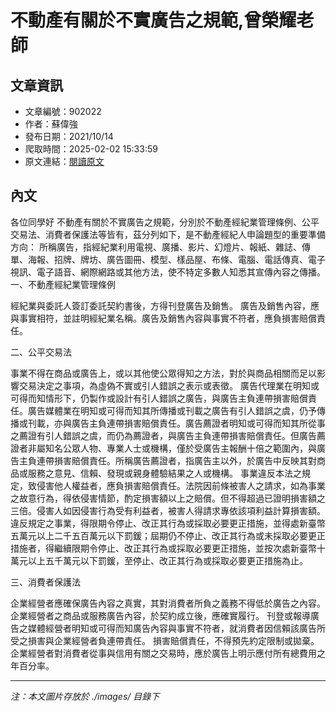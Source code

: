 # 不動產有關於不實廣告之規範,曾榮耀老師

## 文章資訊
- 文章編號：902022
- 作者：蘇偉強
- 發布日期：2021/10/14
- 爬取時間：2025-02-02 15:33:59
- 原文連結：[閱讀原文](https://real-estate.get.com.tw/Columns/detail.aspx?no=902022)

## 內文
各位同學好
不動產有關於不實廣告之規範，分別於不動產經紀業管理條例、公平交易法、消費者保護法等皆有，茲分列如下，是不動產經紀人申論題型的重要準備方向：
所稱廣告，指經紀業利用電視、廣播、影片、幻燈片、報紙、雜誌、傳單、海報、招牌、牌坊、廣告圖冊、模型、樣品屋、布條、電腦、電話傳真、電子視訊、電子語音、網際網路或其他方法，使不特定多數人知悉其宣傳內容之傳播。
一、不動產經紀業管理條例

經紀業與委託人簽訂委託契約書後，方得刊登廣告及銷售。 
廣告及銷售內容，應與事實相符，並註明經紀業名稱。廣告及銷售內容與事實不符者，應負損害賠償責任。 

二、公平交易法

事業不得在商品或廣告上，或以其他使公眾得知之方法，對於與商品相關而足以影響交易決定之事項，為虛偽不實或引人錯誤之表示或表徵。 
廣告代理業在明知或可得而知情形下，仍製作或設計有引人錯誤之廣告，與廣告主負連帶損害賠償責任。廣告媒體業在明知或可得而知其所傳播或刊載之廣告有引人錯誤之虞，仍予傳播或刊載，亦與廣告主負連帶損害賠償責任。廣告薦證者明知或可得而知其所從事之薦證有引人錯誤之虞，而仍為薦證者，與廣告主負連帶損害賠償責任。但廣告薦證者非屬知名公眾人物、專業人士或機構，僅於受廣告主報酬十倍之範圍內，與廣告主負連帶損害賠償責任。所稱廣告薦證者，指廣告主以外，於廣告中反映其對商品或服務之意見、信賴、發現或親身體驗結果之人或機構。 
事業違反本法之規定，致侵害他人權益者，應負損害賠償責任。法院因前條被害人之請求，如為事業之故意行為，得依侵害情節，酌定損害額以上之賠償。但不得超過已證明損害額之三倍。侵害人如因侵害行為受有利益者，被害人得請求專依該項利益計算損害額。 
違反規定之事業，得限期令停止、改正其行為或採取必要更正措施，並得處新臺幣五萬元以上二千五百萬元以下罰鍰；屆期仍不停止、改正其行為或未採取必要更正措施者，得繼續限期令停止、改正其行為或採取必要更正措施，並按次處新臺幣十萬元以上五千萬元以下罰鍰，至停止、改正其行為或採取必要更正措施為止。 

三、消費者保護法

企業經營者應確保廣告內容之真實，其對消費者所負之義務不得低於廣告之內容。 
企業經營者之商品或服務廣告內容，於契約成立後，應確實履行。 
刊登或報導廣告之媒體經營者明知或可得而知廣告內容與事實不符者，就消費者因信賴該廣告所受之損害與企業經營者負連帶責任。 
損害賠償責任，不得預先約定限制或拋棄。 
企業經營者對消費者從事與信用有關之交易時，應於廣告上明示應付所有總費用之年百分率。

---
*注：本文圖片存放於 ./images/ 目錄下*
